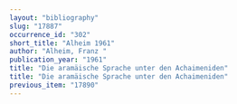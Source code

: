 ```yaml
---
layout: "bibliography"
slug: "17887"
occurrence_id: "302"
short_title: "Alheim 1961"
author: "Alheim, Franz "
publication_year: "1961"
title: "Die aramäische Sprache unter den Achaimeniden"
title: "Die aramäische Sprache unter den Achaimeniden"
previous_item: "17890"
---
```

